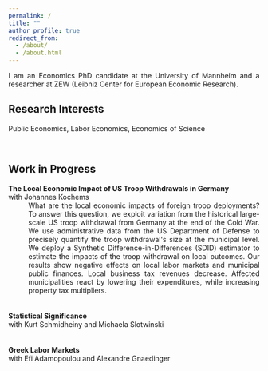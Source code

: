 ```yaml
---
permalink: /
title: ""
author_profile: true
redirect_from: 
  - /about/
  - /about.html
---
```


<div style="text-align: justify"> I am an Economics PhD candidate at the University of Mannheim and a researcher at ZEW (Leibniz Center for European Economic Research). </div>

Research Interests
------
Public Economics, Labor Economics, Economics of Science

 <br />

Work in Progress
------

<dt><strong>The Local Economic Impact of US Troop Withdrawals in Germany</strong> </dt>
with Johannes Kochems <br />
<dd><div style="text-align: justify"> What are the local economic impacts of foreign troop deployments? To answer this question, we exploit variation from the historical large-scale US troop withdrawal from Germany at the end of the Cold War. We use administrative data from the US Department of Defense to precisely quantify the troop withdrawal's size at the municipal level. We deploy a Synthetic Difference-in-Differences (SDID) estimator to estimate the impacts of the troop withdrawal on local outcomes. Our results show negative effects on local labor markets and municipal public finances. Local business tax revenues decrease. Affected municipalities react by lowering their expenditures, while increasing property tax multipliers. <br /> </div> </dd>


 <br />
 <br />
<dt><strong>Statistical Significance</strong> </dt>
with Kurt Schmidheiny and Michaela Slotwinski <br />


 <br />
 <br />
<dt><strong>Greek Labor Markets</strong> </dt>
with Efi Adamopoulou and Alexandre Gnaedinger <br />